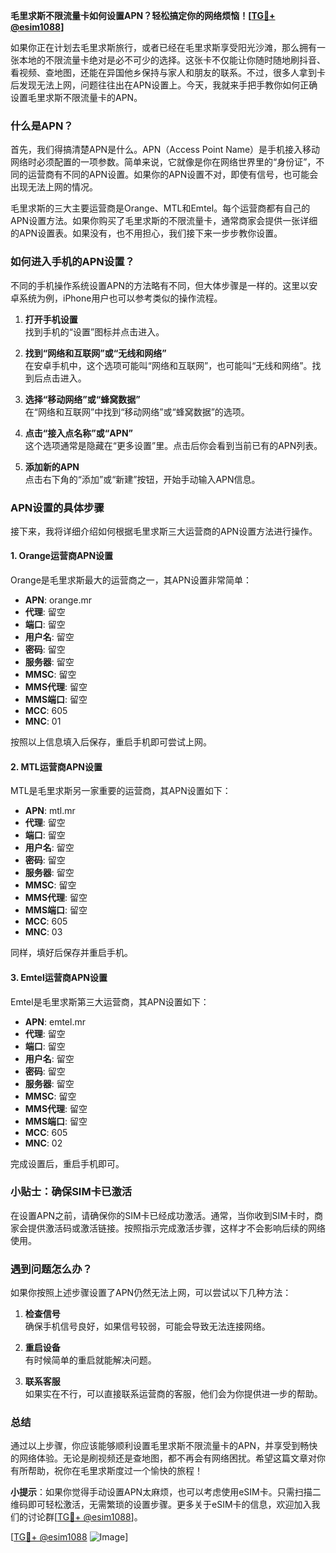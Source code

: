 **毛里求斯不限流量卡如何设置APN？轻松搞定你的网络烦恼！[[TG💪+ @esim1088](https://t.me/s/esim1088)]**

如果你正在计划去毛里求斯旅行，或者已经在毛里求斯享受阳光沙滩，那么拥有一张本地的不限流量卡绝对是必不可少的选择。这张卡不仅能让你随时随地刷抖音、看视频、查地图，还能在异国他乡保持与家人和朋友的联系。不过，很多人拿到卡后发现无法上网，问题往往出在APN设置上。今天，我就来手把手教你如何正确设置毛里求斯不限流量卡的APN。

### 什么是APN？

首先，我们得搞清楚APN是什么。APN（Access Point Name）是手机接入移动网络时必须配置的一项参数。简单来说，它就像是你在网络世界里的“身份证”，不同的运营商有不同的APN设置。如果你的APN设置不对，即使有信号，也可能会出现无法上网的情况。

毛里求斯的三大主要运营商是Orange、MTL和Emtel。每个运营商都有自己的APN设置方法。如果你购买了毛里求斯的不限流量卡，通常商家会提供一张详细的APN设置表。如果没有，也不用担心，我们接下来一步步教你设置。

### 如何进入手机的APN设置？

不同的手机操作系统设置APN的方法略有不同，但大体步骤是一样的。这里以安卓系统为例，iPhone用户也可以参考类似的操作流程。

1. **打开手机设置**  
   找到手机的“设置”图标并点击进入。

2. **找到“网络和互联网”或“无线和网络”**  
   在安卓手机中，这个选项可能叫“网络和互联网”，也可能叫“无线和网络”。找到后点击进入。

3. **选择“移动网络”或“蜂窝数据”**  
   在“网络和互联网”中找到“移动网络”或“蜂窝数据”的选项。

4. **点击“接入点名称”或“APN”**  
   这个选项通常是隐藏在“更多设置”里。点击后你会看到当前已有的APN列表。

5. **添加新的APN**  
   点击右下角的“添加”或“新建”按钮，开始手动输入APN信息。

### APN设置的具体步骤

接下来，我将详细介绍如何根据毛里求斯三大运营商的APN设置方法进行操作。

#### 1. Orange运营商APN设置

Orange是毛里求斯最大的运营商之一，其APN设置非常简单：

- **APN**: orange.mr  
- **代理**: 留空  
- **端口**: 留空  
- **用户名**: 留空  
- **密码**: 留空  
- **服务器**: 留空  
- **MMSC**: 留空  
- **MMS代理**: 留空  
- **MMS端口**: 留空  
- **MCC**: 605  
- **MNC**: 01  

按照以上信息填入后保存，重启手机即可尝试上网。

#### 2. MTL运营商APN设置

MTL是毛里求斯另一家重要的运营商，其APN设置如下：

- **APN**: mtl.mr  
- **代理**: 留空  
- **端口**: 留空  
- **用户名**: 留空  
- **密码**: 留空  
- **服务器**: 留空  
- **MMSC**: 留空  
- **MMS代理**: 留空  
- **MMS端口**: 留空  
- **MCC**: 605  
- **MNC**: 03  

同样，填好后保存并重启手机。

#### 3. Emtel运营商APN设置

Emtel是毛里求斯第三大运营商，其APN设置如下：

- **APN**: emtel.mr  
- **代理**: 留空  
- **端口**: 留空  
- **用户名**: 留空  
- **密码**: 留空  
- **服务器**: 留空  
- **MMSC**: 留空  
- **MMS代理**: 留空  
- **MMS端口**: 留空  
- **MCC**: 605  
- **MNC**: 02  

完成设置后，重启手机即可。

### 小贴士：确保SIM卡已激活

在设置APN之前，请确保你的SIM卡已经成功激活。通常，当你收到SIM卡时，商家会提供激活码或激活链接。按照指示完成激活步骤，这样才不会影响后续的网络使用。

### 遇到问题怎么办？

如果你按照上述步骤设置了APN仍然无法上网，可以尝试以下几种方法：

1. **检查信号**  
   确保手机信号良好，如果信号较弱，可能会导致无法连接网络。

2. **重启设备**  
   有时候简单的重启就能解决问题。

3. **联系客服**  
   如果实在不行，可以直接联系运营商的客服，他们会为你提供进一步的帮助。

### 总结

通过以上步骤，你应该能够顺利设置毛里求斯不限流量卡的APN，并享受到畅快的网络体验。无论是刷视频还是查地图，都不再会有网络困扰。希望这篇文章对你有所帮助，祝你在毛里求斯度过一个愉快的旅程！

**小提示**：如果你觉得手动设置APN太麻烦，也可以考虑使用eSIM卡。只需扫描二维码即可轻松激活，无需繁琐的设置步骤。更多关于eSIM卡的信息，欢迎加入我们的讨论群[[TG💪+ @esim1088](https://t.me/s/esim1088)]。

[[TG💪+ @esim1088](https://t.me/s/esim1088) ![Image](https://i.postimg.cc/4NQfJmqS/Snipaste-2025-05-13-00-14-12.png)]